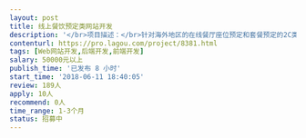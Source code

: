 ```yaml
---                
layout: post       
title: 线上餐饮预定类网站开发           
description: '</br>项目描述：</br>针对海外地区的在线餐厅座位预定和套餐预定的2C类网站项目。</br>首要完成的部分是移动商城，嵌套在微信中，使用html5，需要完美适应不同的系统/设备/浏览器。</br>可参考项目：</br>openrice.com</br>人员要求：</br>前端工程师和PHP工程师。</br>'     
contenturl: https://pro.lagou.com/project/8381.html      
tags: [Web网站开发,后端开发,前端开发]            
salary: 50000元以上          
publish_time: '已发布 8 小时'         
start_time: '2018-06-11 18:40:05'           
review: 189人                   
apply: 10人                   
recommend: 0人                   
time_range: 1-3个月              
status: 招募中                  
---                 
```

